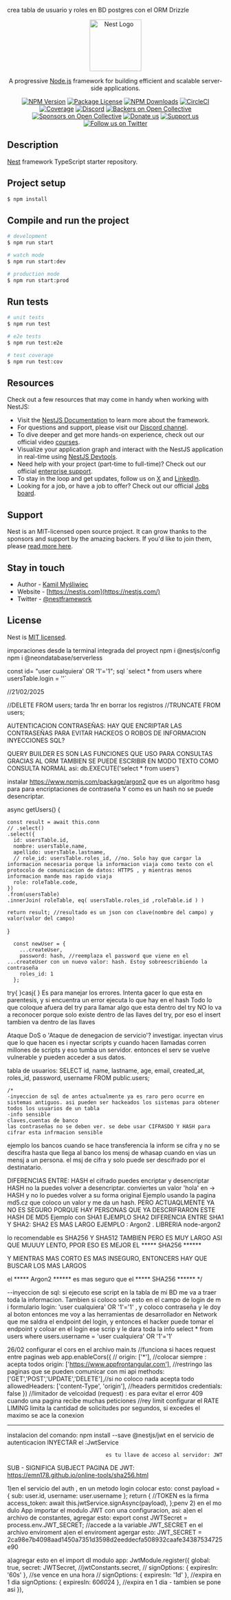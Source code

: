 crea tabla de usuario y roles en BD postgres con el ORM Drizzle
<p align="center">
  <a href="http://nestjs.com/" target="blank"><img src="https://nestjs.com/img/logo-small.svg" width="120" alt="Nest Logo" /></a>
</p>

[circleci-image]: https://img.shields.io/circleci/build/github/nestjs/nest/master?token=abc123def456
[circleci-url]: https://circleci.com/gh/nestjs/nest

  <p align="center">A progressive <a href="http://nodejs.org" target="_blank">Node.js</a> framework for building efficient and scalable server-side applications.</p>
    <p align="center">
<a href="https://www.npmjs.com/~nestjscore" target="_blank"><img src="https://img.shields.io/npm/v/@nestjs/core.svg" alt="NPM Version" /></a>
<a href="https://www.npmjs.com/~nestjscore" target="_blank"><img src="https://img.shields.io/npm/l/@nestjs/core.svg" alt="Package License" /></a>
<a href="https://www.npmjs.com/~nestjscore" target="_blank"><img src="https://img.shields.io/npm/dm/@nestjs/common.svg" alt="NPM Downloads" /></a>
<a href="https://circleci.com/gh/nestjs/nest" target="_blank"><img src="https://img.shields.io/circleci/build/github/nestjs/nest/master" alt="CircleCI" /></a>
<a href="https://coveralls.io/github/nestjs/nest?branch=master" target="_blank"><img src="https://coveralls.io/repos/github/nestjs/nest/badge.svg?branch=master#9" alt="Coverage" /></a>
<a href="https://discord.gg/G7Qnnhy" target="_blank"><img src="https://img.shields.io/badge/discord-online-brightgreen.svg" alt="Discord"/></a>
<a href="https://opencollective.com/nest#backer" target="_blank"><img src="https://opencollective.com/nest/backers/badge.svg" alt="Backers on Open Collective" /></a>
<a href="https://opencollective.com/nest#sponsor" target="_blank"><img src="https://opencollective.com/nest/sponsors/badge.svg" alt="Sponsors on Open Collective" /></a>
  <a href="https://paypal.me/kamilmysliwiec" target="_blank"><img src="https://img.shields.io/badge/Donate-PayPal-ff3f59.svg" alt="Donate us"/></a>
    <a href="https://opencollective.com/nest#sponsor"  target="_blank"><img src="https://img.shields.io/badge/Support%20us-Open%20Collective-41B883.svg" alt="Support us"></a>
  <a href="https://twitter.com/nestframework" target="_blank"><img src="https://img.shields.io/twitter/follow/nestframework.svg?style=social&label=Follow" alt="Follow us on Twitter"></a>
</p>
  <!--[![Backers on Open Collective](https://opencollective.com/nest/backers/badge.svg)](https://opencollective.com/nest#backer)
  [![Sponsors on Open Collective](https://opencollective.com/nest/sponsors/badge.svg)](https://opencollective.com/nest#sponsor)-->

## Description

[Nest](https://github.com/nestjs/nest) framework TypeScript starter repository.

## Project setup

```bash
$ npm install
```

## Compile and run the project

```bash
# development
$ npm run start

# watch mode
$ npm run start:dev

# production mode
$ npm run start:prod
```

## Run tests

```bash
# unit tests
$ npm run test

# e2e tests
$ npm run test:e2e

# test coverage
$ npm run test:cov
```

## Resources

Check out a few resources that may come in handy when working with NestJS:

- Visit the [NestJS Documentation](https://docs.nestjs.com) to learn more about the framework.
- For questions and support, please visit our [Discord channel](https://discord.gg/G7Qnnhy).
- To dive deeper and get more hands-on experience, check out our official video [courses](https://courses.nestjs.com/).
- Visualize your application graph and interact with the NestJS application in real-time using [NestJS Devtools](https://devtools.nestjs.com).
- Need help with your project (part-time to full-time)? Check out our official [enterprise support](https://enterprise.nestjs.com).
- To stay in the loop and get updates, follow us on [X](https://x.com/nestframework) and [LinkedIn](https://linkedin.com/company/nestjs).
- Looking for a job, or have a job to offer? Check out our official [Jobs board](https://jobs.nestjs.com).

## Support

Nest is an MIT-licensed open source project. It can grow thanks to the sponsors and support by the amazing backers. If you'd like to join them, please [read more here](https://docs.nestjs.com/support).

## Stay in touch

- Author - [Kamil Myśliwiec](https://twitter.com/kammysliwiec)
- Website - [https://nestjs.com](https://nestjs.com/)
- Twitter - [@nestframework](https://twitter.com/nestframework)

## License

Nest is [MIT licensed](https://github.com/nestjs/nest/blob/master/LICENSE).

imporaciones desde la terminal integrada del proyect
npm i @nestjs/config
npm i @neondatabase/serverless

<!-- curso -->
const id= "user cualquiera' OR '1'='1";
sql ´select * from users where usersTable.login = ''´ 

//21/02/2025

//DELETE FROM users;  tarda 1hr en borrar los registros
//TRUNCATE FROM users;  


AUTENTICACION
CONTRASEÑAS: HAY QUE ENCRIPTAR LAS CONTRASEÑAS PARA EVITAR HACKEOS O ROBOS DE INFORMACION
INYECCIONES SQL? 

QUERY BUILDER ES  SON LAS FUNCIONES QUE USO PARA CONSULTAS GRACIAS AL ORM
TAMBIEN SE PUEDE ESCRIBIR EN MODO TEXTO COMO CONSULTA NORMAL asi: db.EXECUTE('select * from users') 

instalar  https://www.npmjs.com/package/argon2 que es un algoritmo hasg para para encriptaciones de contraseña Y como es un hash no se puede desencriptar.

  async getUsers() {
    
    const result = await this.conn
    // .select()
    .select({
      id: usersTable.id,
      nombre: usersTable.name,
      apellido: usersTable.lastname,
      // role_id: usersTable.roles_id, //no. Solo hay que cargar la informacion necesaria porque la informacion viaja como texto con el protocolo de comunicacion de datos: HTTPS , y mientras menos informacion mande mas rapido viaja
      role: roleTable.code,
    })
    .from(usersTable)
    .innerJoin( roleTable, eq( usersTable.roles_id ,roleTable.id ) )

    return result; //resultado es un json con clave(nombre del campo) y valor(valor del campo)
  }

      const newUser = {
        ...createUser,
        password: hash, //reemplaza el password que viene en el ...createUser con un nuevo valor: hash. Estoy sobreescribiendo la contraseña
        roles_id: 1
      };

try{
}casj{
}
Es para  manejar los errores.
Intenta gacer lo que esta en parentesis, y si encuentra un error ejecuta lo que hay en el hash
Todo lo que coloque afuera del try para llamar algo que esta dentro del try NO lo va a reconocer porque solo existe dentro de las llaves del try, por eso el insert tambien va dentro de las llaves


Ataque DoS o 'Ataque de denegacion de servicio'? investigar. inyectan virus que lo que hacen es i nyectar scripts y cuando hacen llamadas corren millones de scripts y eso tumba un servidor. entonces el serv se vuelve vulnerable y pueden acceder a sus datos.

<!-- curso -->
tabla de usuarios:
SELECT id, name, lastname, age, email, created_at, roles_id, password, username
	FROM public.users;
	
	/*
	-inyeccion de sql de antes actualmente ya es raro pero ocurre en sistemas antiguos. asi pueden ser hackeados los sistemas para obtener todos los usuarios de un tabla
	-info sensible
	claves,cuentas de banco
	las contraseñas no se deben ver. se debe usar CIFRASDO Y HASH para cifrar esta infrmacion sensible
ejemplo los bancos cuando se hace transferencia la inform se cifra y no se descifra hasta que llega al banco
los mensj de whasap cuando en vias un  mensj a un persona. el msj de cifra y solo puede ser descifrado por el destinatario.

DIFERENCIAS ENTRE:
HASH
el cifrado puedes encriptar y desencriptar
HASH
no la puedes volver a desencriptar.
conviertes un valor 'hola' en -> HASH y no lo puedes volver a su forma original
Ejemplo usando la pagina md5.cz que coloco un valor y me da un hash. PERO ACTUAQLMENTE YA NO ES SEGURO PORQUE HAY PERSONAS QUE YA DESCRIFRARON ESTE HASH DE MD5
Ejemplo con SHA1
EJEMPLO SHA2
DIFERENCIA ENTRE SHA1 Y SHA2: SHA2 ES MAS LARGO
EJEMPLO : Argon2 . LIBRERIA node-argon2

lo recomendable es SHA256  Y SHA512 TAMBIEN PERO ES MUY LARGO ASI QUE MUUUY LENTO, PPOR ESO ES MEJOR EL ***** SHA256 ******

Y MIENTRAS MAS CORTO ES MAS INSEGURO, ENTONCERS HAY QUE BUSCAR LOS MAS LARGOS

el ***** Argon2 ****** es mas seguro que el ***** SHA256 ******
*/

--inyeccion de sql: si ejecuto ese script en la tabla de mi BD me va a traer toda la informacion. Tambien si coloco solo esto en el campo de login de m i formulario login:  'user cualquiera' OR '1'='1' , y coloco contraseña y le doy al boton entonces me voy a las herramientas de desarrollador en Network que me saldra el endpoint del login, y entonces el hacker puede tomar el endpoint y coloar en el login ese scrip y le dara toda la info
	select * from users where users.username = 'user cualquiera' OR '1'='1'

  26/02
  configurar el cors en el archivo main.ts
  //funciona si haces request entre paginas web
  app.enableCors({
    // origin: ['*'], //colocar siempre : acepta todos
    origin: ['https://www.appfrontangular.com'], //restringo las paginas que se pueden comunicar con mi api
    methods: ['GET','POST','UPDATE','DELETE'],//si no coloco nada acepta todo
    allowedHeaders: ['content-Type', 'origin'], //headers permitidos
    credentials: false
  })
//limitador de velcoidad (request) : es para evitar el error 409 cuando una pagina recibe muchas peticiones
//rey limit configurar el RATE LIMING limita la cantidad de solicitudes por segundos, si excedes el maximo se ace la conexion

*******************
  instalacion del comando: npm install --save @nestjs/jwt
  en el servicio de autenticacion INYECTAR el :JwtService

                                    es tu llave de acceso al servidor: JWT
SUB - SIGNIFICA SUBJECT 
PAGINA DE JWT: https://emn178.github.io/online-tools/sha256.html

1)en el servicio del auth , en un metodo login colocar esto:
            const payload = { sub: user.id, username: user.username };
            return { //TOKEN  es la firma 
              access_token: await this.jwtService.signAsync(payload),
            };penv
2) en el mo dulo App importar el modulo JWT con una configuracion, asi:
a)en el archivo de constantes, agregar esto:
export const JWTSecret = process.env.JWT_SECRET; //accede a la variable JWT_SECRET en el archivo enviroment
a)en el enviroment agergar esto: 
JWT_SECRET = 2ca98e7b4098aad1450a7351d3598d2eeddecfa508932caafe34387534725e90 

a)agregar esto en el import dl modulo app:
    JwtModule.register({
      global: true,
      secret: JWTSecret, //jwtConstants.secret,
      // signOptions: { expiresIn: '60s' }, //se vence en una hora
      // signOptions: { expiresIn: '1d' }, //expira en 1 dia
      signOptions: { expiresIn: 60*60*24 },  //expira en 1 dia - tambien se pone asi
    }),
  